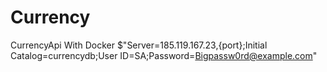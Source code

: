 # Currency
CurrencyApi With Docker
$"Server=185.119.167.23,{port};Initial Catalog=currencydb;User ID=SA;Password=Bigpassw0rd@example.com"
